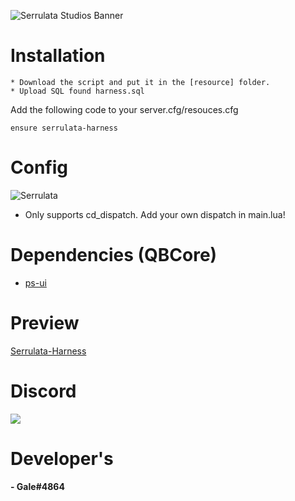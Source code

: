 ![Serrulata Studios Banner](https://i.imgur.com/wG4hycs.gif)

# Installation
```
* Download the script and put it in the [resource] folder.
* Upload SQL found harness.sql
```

Add the following code to your server.cfg/resouces.cfg
```
ensure serrulata-harness
```

# Config
![Serrulata](https://prnt.sc/ryi5lC_cCr9O)
* Only supports cd_dispatch. Add your own dispatch in main.lua!


# Dependencies (QBCore)
* [ps-ui](https://github.com/project-sloth/ps-ui)

# Preview 
[Serrulata-Harness]() 


# Discord
[![](https://dcbadge.vercel.app/api/server/NerdvuJDX7)](https://discord.gg/NerdvuJDX7)

# Developer's
#### - Gale#4864
